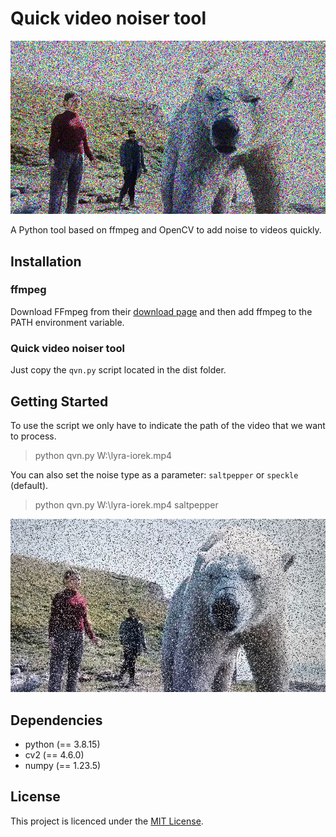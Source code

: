 # Quick video noiser tool

![alt text](/img/speckle.png "Quick video noiser tool - speckle")

A Python tool based on ffmpeg and OpenCV to add noise to videos quickly.

## Installation

### ffmpeg

Download FFmpeg from their [download page](https://ffmpeg.org/download.html) and then add ffmpeg to the PATH environment variable.

### Quick video noiser tool

Just copy the `qvn.py` script located in the dist folder.

## Getting Started

To use the script we only have to indicate the path of the video that we want to process.

> python qvn.py W:\lyra-iorek.mp4

You can also set the noise type as a parameter: `saltpepper` or `speckle` (default).

> python qvn.py W:\lyra-iorek.mp4 saltpepper

![alt text](/img/saltpepper.png "Quick video noiser tool - saltpepper")

## Dependencies

* python (== 3.8.15)
* cv2 (== 4.6.0)
* numpy (== 1.23.5)

## License

This project is licenced under the [MIT License][1].

[1]: https://opensource.org/licenses/mit-license.html "The MIT License | Open Source Initiative"